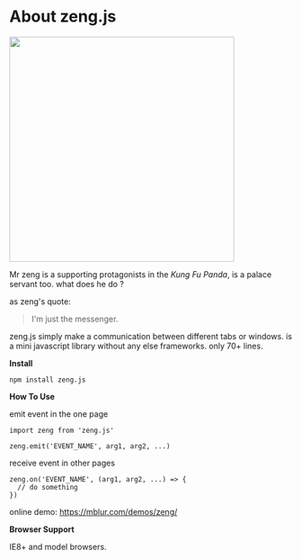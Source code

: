 # About zeng.js

<img src= "https://mblur.com/files/zeng.jpg" width="400" />

Mr zeng is a supporting protagonists in the _Kung Fu Panda_, is a palace servant too. what does he do ?

as zeng's quote:

> I'm just the messenger.

zeng.js simply make a communication between different tabs or windows. is a mini javascript library without any else frameworks. only 70+ lines.

**Install**

```
npm install zeng.js
```

**How To Use**

emit event in the one page
```
import zeng from 'zeng.js'

zeng.emit('EVENT_NAME', arg1, arg2, ...)
```


receive event in other pages
```
zeng.on('EVENT_NAME', (arg1, arg2, ...) => {
  // do something
})
```

online demo: https://mblur.com/demos/zeng/

**Browser Support**

IE8+ and model browsers.
